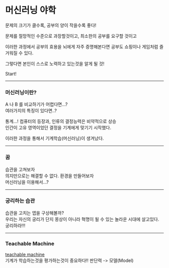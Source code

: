 머신러닝 야학
=


문제의 크기가 클수록, 공부의 양이 작을수록 좋다!  

문제를 절망적인 수준으로 과장할것이고, 최소한의 공부를 요구할 것이고  

이러한 과정에서 공부의 효용을 뇌에게 자주 증명해본다면 공부도 쇼핑이나 게임처럼 즐거워질 수 있다. 

그렇다면 본인이 스스로 노력하고 있는것을 알게 될 것!

Start!

***

### 머신러닝이란?

A 나 B 를 비교하기가 어렵다면...?  
여러가지의 특징이 있다면..?  

통계...! 컴퓨터의 등장과, 인류의 결정능력은 비약적으로 상승  
인간이 고유 영역이었던 결정을 기계에게 맞기기 시작했다.

이러한 과정을 통해서 기계학습(머신러닝)이 생겨났다.  

***

### 꿈

습관을 고쳐보자  
의지만으로는 해결할 수 없다. 환경을 만들어보자  
머신러닝을 이용해서...?  

***

### 궁리하는 습관

습관을 고치는 앱을 구상해볼까?  
우리는 자신의 궁리가 단지 몽상이 아니라 혁명이 될 수 있는 놀라운 시대에 살고있다. 
궁리하라!!!

***

### Teachable Machine

[teachable machine](https://teachablemachine.withgoogle.com/)  
기계가 학습하는것을 평가하는것이 중요하다!! 
판단력 -> 모델(Model)  
